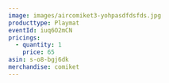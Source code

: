 ```yaml
---
image: images/aircomiket3-yohpasdfdsfds.jpg
producttype: Playmat
eventId: iuq6O2mCN
pricings:
  - quantity: 1
    price: 65
asin: s-o8-bgj6dk
merchandise: comiket
---
```

